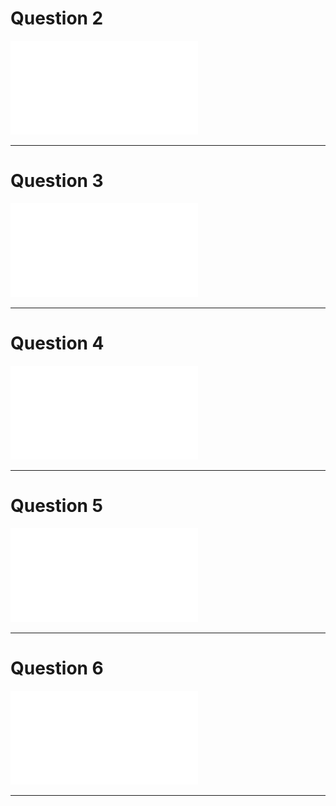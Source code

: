 Question 2
==========

![Question 2](../plots/2014/question-2.pdf)

---

Question 3
==========

![Question 3](../plots/2014/question-3.pdf)

---

Question 4
==========

![Question 4](../plots/2014/question-4.pdf)

---

Question 5
==========

![Question 5](../plots/2014/question-5.pdf)

---

Question 6
==========

![Question 6](../plots/2014/question-6.pdf)

---
